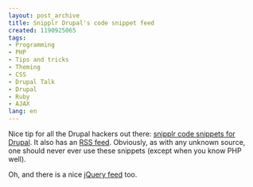 ```yaml
---
layout: post_archive
title: Snipplr Drupal's code snippet feed
created: 1190925065
tags:
- Programming
- PHP
- Tips and tricks
- Theming
- CSS
- Drupal Talk
- Drupal
- Ruby
- AJAX
lang: en
---
```

Nice tip for all the Drupal hackers out there: [snipplr code snippets for Drupal](http://snipplr.com/all/tags/drupal/). It also has an [RSS feed](http://snipplr.com/rss/tags/drupal). Obviously, as with any unknown source, one should never ever use these snippets (except when you know PHP well).

Oh, and there is a nice [jQuery feed](http://snipplr.com/all/tags/jquery/) too. 

